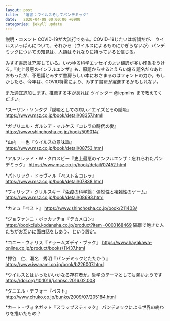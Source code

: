 ```yaml
---
layout: post
title:  "選書：ウイルスそしてパンデミック"
date:   2020-04-08 00:00:00 +0900
categories: jekyll update
---
```


説明・コメント
COVID-19が大流行である。COVID-19じたいは新顔だが、
ウイルスいっぱんについて、それから（ウイルスによるものにかぎらないが）パンデミックについての知見は、人類はそれなりに持っていると信じる。

みすず書房は充実している。いわゆる科学エッセイのよい翻訳が多い印象をうける。『史上最悪のインフルエンザ』も、原題からするとえらい煽る題名だなあとおもったが、不思議とみすず書房らしい本におさまるのはフォントの力か。もしかしたら、今年は、COVID特需により、みすず書房が躍進するかもしれない。

また適宜追加します。推薦する本があれば
ツイッター @iepmihs まで教えてください。

*スーザン・ソンタグ『隠喩としての病い／エイズとその隠喩』
https://www.msz.co.jp/book/detail/08357.html

*ガブリエル・ガルシア・マルケス『コレラの時代の愛』
https://www.shinchosha.co.jp/book/509014/

*山内　一也『ウイルスの意味論』
https://www.msz.co.jp/book/detail/08753.html

*アルフレッド・W・クロスビー『史上最悪のインフルエンザ：忘れられたパンデミック』
https://www.msz.co.jp/book/detail/07452.html

*パトリック・ドゥヴィル『ペスト＆コレラ』
https://www.msz.co.jp/book/detail/07838.html

*フィリップ・クリルスキー『免疫の科学論：偶然性と複雑性のゲーム』
https://www.msz.co.jp/book/detail/08693.html

*カミュ『ペスト』
https://www.shinchosha.co.jp/book/211403/

*ジョヴァンニ・ボッカッチョ『デカメロン』
https://bookclub.kodansha.co.jp/product?item=0000168469
隔離で飽きた人たちがお互いに面白話をしあう、という設定。

*コニー・ウィリス『ドゥームズデイ・ブック』
https://www.hayakawa-online.co.jp/product/books/11437.html

*押谷　仁、瀬名　秀明『パンデミックとたたかう』
https://www.iwanami.co.jp/book/b226007.html

*ウイルスとはいったいいかなる存在者か。哲学のテーマとしても熱いようです
https://doi.org/10.1016/j.shpsc.2016.02.008

*ダニエル・デフォー『ペスト』
http://www.chuko.co.jp/bunko/2009/07/205184.html

*カート・ヴォネガット『スラップスティック』
パンデミックによる世界の終わりを描いたもの？
